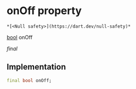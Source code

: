 


# onOff property




    *[<Null safety>](https://dart.dev/null-safety)*


[bool](https://api.flutter.dev/flutter/dart-core/bool-class.html) onOff
  
_final_






## Implementation

```dart
final bool onOff;


```







